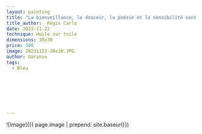 ```yaml
---
layout: painting
title: "La bienveillance, la douceur, la poésie et la sensibilité sont les plus belles formes de lucidité face à ce monde. "  
title_author:  Régis Carlo   
date: 2023-11-22
technique: Huile sur toile
dimensions: 30x30
price: 300
image: 20231122-30x30.JPG
author: Garanse
tags:
  - Bleu
  
  
  
 
  
  
  
---
```

![Image]({{ page.image | prepend: site.baseurl}})

